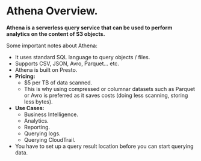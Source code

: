 # **Athena Overview.**

**Athena is a serverless query service that can be used to perform analytics on the content of S3 objects.**

Some important notes about Athena:

* It uses standard SQL language to query objects / files.
* Supports CSV, JSON, Avro, Parquet... etc.
* Athena is built on Presto.
* **Pricing:**
    * $5 per TB of data scanned.
    * This is why using compressed or columnar datasets such as Parquet or Avro is preferred as it saves costs (doing less scanning, storing less bytes).
* **Use Cases:**
    * Business Intelligence.
    * Analytics.
    * Reporting.
    * Querying logs.
    * Querying CloudTrail.
* You have to set up a query result location before you can start querying data.